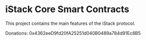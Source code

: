 # iStack Core Smart Contracts
This project contains the main features of the iStack protocol.

Donations: 0x4362eeD9fd20fA25251d040B0489a784d91Ec8B5
